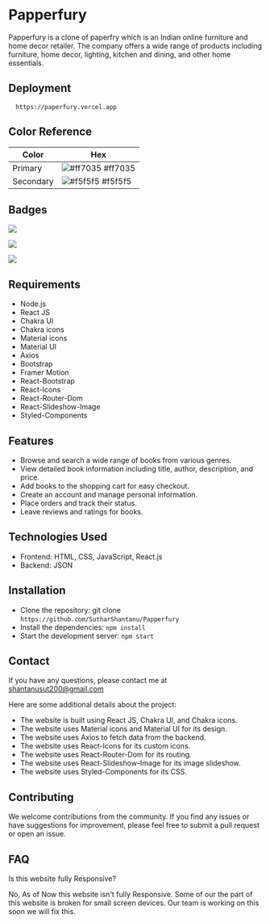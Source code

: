 # Papperfury

Papperfury is a clone of paperfry which is an Indian online furniture and home decor retailer. The company offers a wide range of products including furniture, home decor, lighting, kitchen and dining, and other home essentials.

## Deployment

```
  https://paperfury.vercel.app
```

## Color Reference

| Color     | Hex                                                              |
| --------- | ---------------------------------------------------------------- |
| Primary   | ![#ff7035](https://via.placeholder.com/10/ff7035?text=+) #ff7035 |
| Secondary | ![#f5f5f5](https://via.placeholder.com/10/f5f5f5?text=+) #f5f5f5 |

## Badges

[![](https://img.shields.io/github/last-commit/SutharShantanu/Papperfury?logo=Aerowear&style=for-the-badge)]()

[![](https://img.shields.io/github/contributors-anon/SutharShantanu/Papperfury?style=for-the-badge)]()

[![](https://img.shields.io/github/languages/count/SutharShantanu/Papperfury?style=for-the-badge)]()

## Requirements

* Node.js
* React JS
* Chakra UI
* Chakra icons
* Material icons
* Material UI
* Axios
* Bootstrap
* Framer Motion
* React-Bootstrap
* React-Icons
* React-Router-Dom
* React-Slideshow-Image
* Styled-Components

## Features

* Browse and search a wide range of books from various genres.
* View detailed book information including title, author, description, and price.
* Add books to the shopping cart for easy checkout.
* Create an account and manage personal information.
* Place orders and track their status.
* Leave reviews and ratings for books.

## Technologies Used
- Frontend: HTML, CSS, JavaScript, React.js
- Backend: JSON

## Installation
- Clone the repository: git clone ``` https://github.com/SutharShantanu/Papperfury ```
- Install the dependencies: ``` npm install ```
- Start the development server: ``` npm start ```

## Contact

If you have any questions, please contact me at shantanusut200@gmail.com

Here are some additional details about the project:

* The website is built using React JS, Chakra UI, and Chakra icons.
* The website uses Material icons and Material UI for its design.
* The website uses Axios to fetch data from the backend.
* The website uses React-Icons for its custom icons.
* The website uses React-Router-Dom for its routing.
* The website uses React-Slideshow-Image for its image slideshow.
* The website uses Styled-Components for its CSS.

## Contributing
We welcome contributions from the community. If you find any issues or have suggestions for improvement, please feel free to submit a pull request or open an issue.

## FAQ
Is this website fully Responsive?

No, As of Now this website isn't fully Responsive. Some of our the part of this website is broken for small screen devices. Our team is working on this soon we will fix this.
